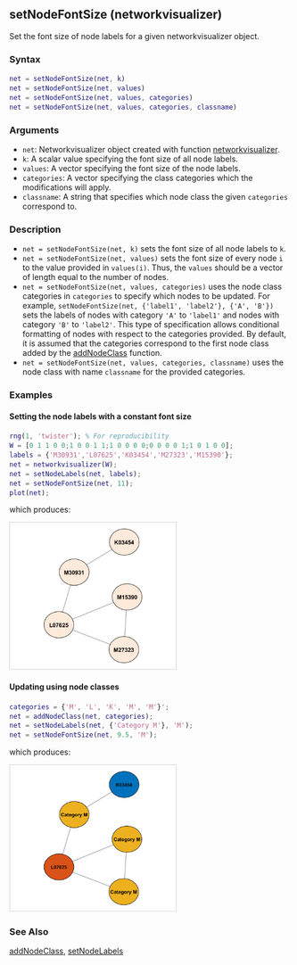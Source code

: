 ## setNodeFontSize (networkvisualizer)
Set the font size of node labels for a given networkvisualizer object.

### Syntax
```Matlab
net = setNodeFontSize(net, k)
net = setNodeFontSize(net, values)
net = setNodeFontSize(net, values, categories)
net = setNodeFontSize(net, values, categories, classname)
```

### Arguments
* ```net```: Networkvisualizer object created with function [networkvisualizer](networkvisualizer.md).
* ```k```: A scalar value specifying the font size of all node labels.
* ```values```: A vector specifying the font size of the node labels.
* ```categories```: A vector specifying the class categories which the modifications will apply.
* ```classname```: A string that specifies which node class the given ```categories``` correspond to.

### Description
* ```net = setNodeFontSize(net, k)``` sets the font size of all node labels to ```k```.
* ```net = setNodeFontSize(net, values)``` sets the font size of every node ```i``` to the value provided in ```values(i)```. Thus, the ```values``` should be a vector of length equal to the number of nodes. 
* ```net = setNodeFontSize(net, values, categories)``` uses the node class categories in ```categories``` to specify which nodes to be updated. For example, ```setNodeFontSize(net, {'label1', 'label2'}, {'A', 'B'})``` sets the labels of nodes with category ```'A'``` to ```'label1'``` and nodes with category ```'B'``` to ```'label2'```. This type of specification allows conditional formatting of nodes with respect to the categories provided. By default, it is assumed that the categories correspond to the first node class added by the [addNodeClass](addNodeClass.md) function.
* ```net = setNodeFontSize(net, values, categories, classname)``` uses the node class with name ```classname``` for the provided categories.

### Examples

#### Setting the node labels with a constant font size

```Matlab
rng(1, 'twister'); % For reproducibility
W = [0 1 1 0 0;1 0 0 1 1;1 0 0 0 0;0 0 0 0 1;1 0 1 0 0];
labels = {'M30931','L07625','K03454','M27323','M15390'};
net = networkvisualizer(W);
net = setNodeLabels(net, labels);
net = setNodeFontSize(net, 11);
plot(net);
```
which produces:

<img src="examples/setNodeFontSize-1.png" width="300">

#### Updating using node classes

```Matlab
categories = {'M', 'L', 'K', 'M', 'M'}';
net = addNodeClass(net, categories);
net = setNodeLabels(net, {'Category M'}, 'M');
net = setNodeFontSize(net, 9.5, 'M');
```
which produces:

<img src="examples/setNodeLabels-2.png" width="300">

### See Also
[addNodeClass](addNodeClass.md), [setNodeLabels](setNodeLabels.md)



